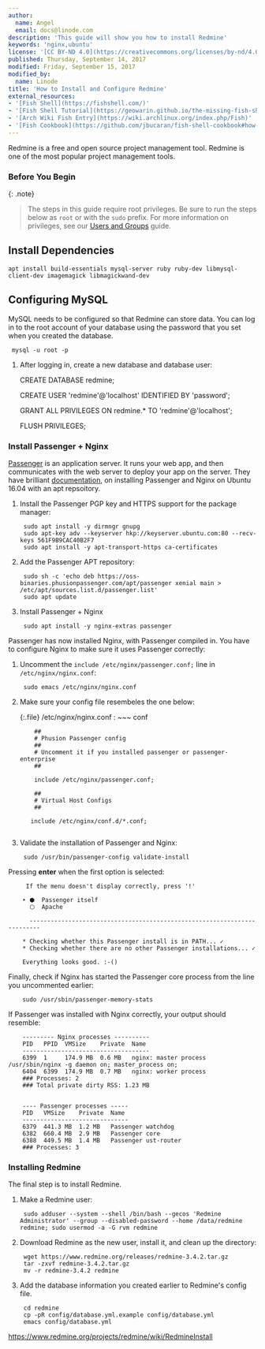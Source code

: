 ```yaml
---
author:
  name: Angel
  email: docs@linode.com
description: 'This guide will show you how to install Redmine'
keywords: 'nginx,ubuntu'
license: '[CC BY-ND 4.0](https://creativecommons.org/licenses/by-nd/4.0)'
published: Thursday, September 14, 2017
modified: Friday, September 15, 2017
modified_by:
  name: Linode
title: 'How to Install and Configure Redmine'
external_resources:
- '[Fish Shell](https://fishshell.com/)'
- '[Fish Shell Tutorial](https://geowarin.github.io/the-missing-fish-shell-tutorial.html)'
- '[Arch Wiki Fish Entry](https://wiki.archlinux.org/index.php/Fish)'
- '[Fish Cookbook](https://github.com/jbucaran/fish-shell-cookbook#how-to-find-my-current-location-in-fish)'
---
```


Redmine is a free and open source project management tool.  Redmine is one of the most popular project management tools. 


### Before You Begin

{: .note}
> The steps in this guide require root privileges. Be sure to run the steps below as `root` or with the `sudo` prefix. For more information on privileges, see our [Users and Groups](/docs/tools-reference/linux-users-and-groups) guide.


## Install Dependencies

    apt install build-essentials mysql-server ruby ruby-dev libmysql-client-dev imagemagick libmagickwand-dev

    


## Configuring MySQL

MySQL needs to be configured so that Redmine can store data. You can log in to the root account of your database using the password that you set when you created the database. 

     mysql -u root -p
 
 1.  After logging in, create a new database and database user:
 
        CREATE DATABASE redmine;
        
        CREATE USER 'redmine'@'localhost' IDENTIFIED BY 'password';
 
        GRANT ALL PRIVILEGES ON redmine.* TO 'redmine'@'localhost';

        FLUSH PRIVILEGES;
 

### Install Passenger + Nginx

[Passenger](https://github.com/phusion/passenger) is an application server. It runs your web app, and then communicates with the web server to deploy your app on the server. They have brilliant [documentation](https://www.phusionpassenger.com/library/install/nginx/install/oss/xenial/), on installing Passenger and Nginx on Ubuntu 16.04 with an apt repsoitory.

1. Install the Passenger PGP key and HTTPS support for the package manager:

        sudo apt install -y dirmngr gnupg
        sudo apt-key adv --keyserver hkp://keyserver.ubuntu.com:80 --recv-keys 561F9B9CAC40B2F7
        sudo apt install -y apt-transport-https ca-certificates

2. Add the Passenger APT repository:

        sudo sh -c 'echo deb https://oss-binaries.phusionpassenger.com/apt/passenger xenial main > /etc/apt/sources.list.d/passenger.list'
        sudo apt update

3. Install Passenger + Nginx

        sudo apt install -y nginx-extras passenger

Passenger has now installed Nginx, with Passenger compiled in. You have to configure Nginx to make sure it uses Passenger correctly:

1. Uncomment the `include /etc/nginx/passenger.conf;` line in `/etc/nginx/nginx.conf`:

        sudo emacs /etc/nginx/nginx.conf
 2. Make sure your config file resembeles the one below:       
    
    {:.file}
    /etc/nginx/nginx.conf
    : ~~~ conf

            ##
            # Phusion Passenger config
            ##
            # Uncomment it if you installed passenger or passenger-enterprise
            ##

            include /etc/nginx/passenger.conf;

            ##
            # Virtual Host Configs
            ##

           include /etc/nginx/conf.d/*.conf;
    
      ~~~

3. Validate the installation of Passenger and Nginx:

        sudo /usr/bin/passenger-config validate-install

Pressing **enter** when the first option is selected:


         If the menu doesn't display correctly, press '!'

        ‣ ⬢  Passenger itself
          ⬡  Apache

          -------------------------------------------------------------------------

        * Checking whether this Passenger install is in PATH... ✓
        * Checking whether there are no other Passenger installations... ✓

        Everything looks good. :-()
  
Finally, check if Nginx has started the Passenger core process from the line you uncommented earlier:


        sudo /usr/sbin/passenger-memory-stats
        
If Passenger was installed with Nginx correctly, your output should resemble:


        --------- Nginx processes ----------
        PID   PPID  VMSize    Private  Name
        ------------------------------------
        6399  1     174.9 MB  0.6 MB   nginx: master process /usr/sbin/nginx -g daemon on; master_process on;
        6404  6399  174.9 MB  0.7 MB   nginx: worker process
        ### Processes: 2
        ### Total private dirty RSS: 1.23 MB


        ---- Passenger processes -----
        PID   VMSize    Private  Name
        ------------------------------
        6379  441.3 MB  1.2 MB   Passenger watchdog
        6382  660.4 MB  2.9 MB   Passenger core
        6388  449.5 MB  1.4 MB   Passenger ust-router
        ### Processes: 3


### Installing Redmine

The final step is to install Redmine. 

1. Make a Redmine user:

        sudo adduser --system --shell /bin/bash --gecos 'Redmine Administrator' --group --disabled-password --home /data/redmine redmine; sudo usermod -a -G rvm redmine 

2. Download Redmine as the new user, install it, and clean up the directory:  
          
        wget https://www.redmine.org/releases/redmine-3.4.2.tar.gz
        tar -zxvf redmine-3.4.2.tar.gz
        mv -r redmine-3.4.2 redmine

3. Add the database information you created earlier to Redmine's config file.

        cd redmine
        cp -pR config/database.yml.example config/database.yml
        emacs config/database.yml
https://www.redmine.org/projects/redmine/wiki/RedmineInstall


